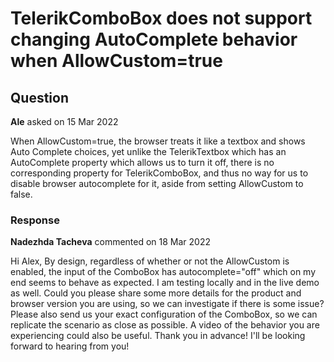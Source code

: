 # TelerikComboBox does not support changing AutoComplete behavior when AllowCustom=true

## Question

**Ale** asked on 15 Mar 2022

When AllowCustom=true, the browser treats it like a textbox and shows Auto Complete choices, yet unlike the TelerikTextbox which has an AutoComplete property which allows us to turn it off, there is no corresponding property for TelerikComboBox, and thus no way for us to disable browser autocomplete for it, aside from setting AllowCustom to false.

### Response

**Nadezhda Tacheva** commented on 18 Mar 2022

Hi Alex, By design, regardless of whether or not the AllowCustom is enabled, the input of the ComboBox has autocomplete="off" which on my end seems to behave as expected. I am testing locally and in the live demo as well. Could you please share some more details for the product and browser version you are using, so we can investigate if there is some issue? Please also send us your exact configuration of the ComboBox, so we can replicate the scenario as close as possible. A video of the behavior you are experiencing could also be useful. Thank you in advance! I'll be looking forward to hearing from you!
